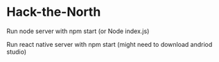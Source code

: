 # Hack-the-North

Run node server with npm start (or Node index.js)

Run react native server with npm start (might need to download andriod studio)
